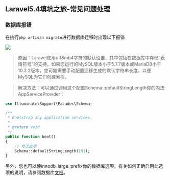 ## Laravel5.4填坑之旅-常见问题处理


### 数据库报错

在执行```php artisan migrate```进行数据库迁移时出现以下报错

![](http://ww1.sinaimg.cn/large/6aedb651gy1fcd2hc6brgj20fg05laa2.jpg)

> 原因：Laravel使用utf8mb4字符的默认设置，其中包括在数据库中存储“表情符号”的支持。如果您运行的MySQL版本小于5.7.7版本或MariaDB小于10.2.2版本，您可能需要手动配置迁移生成的默认字符串长度，以便MySQL为它们创建索引。

> 解决方法：可以通过调用这个配置Schema::defaultStringLength你的内法AppServiceProvider：
```php
use Illuminate\Support\Facades\Schema;

/**
 * Bootstrap any application services.
 *
 * @return void
 */
public function boot()
{
    // 修改此项
    Schema::defaultStringLength(191); 
}
```
另外，您也可以使innodb_large_prefix你的数据库选项。有关如何正确启用此选项的说明，请参阅数据库[文档](https://github.com/laravel/docs/blob/5.4/migrations.md)。